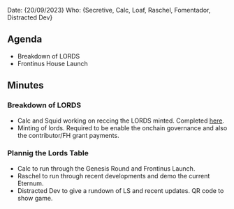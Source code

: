 Date: {20/09/2023}
Who: {Secretive, Calc, Loaf, Raschel, Fomentador, Distracted Dev}

## Agenda
- Breakdown of LORDS
- Frontinus House Launch

## Minutes

### Breakdown of LORDS
- Calc and Squid working on reccing the LORDS minted. Completed [here](https://docs.google.com/spreadsheets/d/1Wgv_oV-bhmZurzkU42aaQy1OOIShG6f64rWfx2Kbyp4/edit?usp=sharing).
- Minting of lords. Required to be enable the onchain governance and also the contributor/FH grant payments.
  
### Plannig the Lords Table
- Calc to run through the Genesis Round and Frontinus Launch.
- Raschel to run through recent developments and demo the current Eternum.
- Distracted Dev to give a rundown of LS and recent updates. QR code to show game.

